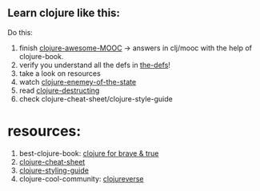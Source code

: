 ## Learn clojure like this:

Do this:
1. finish [clojure-awesome-MOOC](http://iloveponies.github.io/120-hour-epic-sax-marathon/index.html) -> answers in clj/mooc
with the help of clojure-book.
2. verify you understand all the defs in [the-defs](https://github.com/akotek/learning/blob/master/clj/defs.md)!
3. take a look on resources 
4. watch [clojure-enemey-of-the-state](https://youtu.be/qe60zwUAOqE)
5. read [clojure-destructing](https://gist.github.com/john2x/e1dca953548bfdfb9844)
6. check clojure-cheat-sheet/clojure-style-guide


# resources:
1. best-clojure-book: [clojure for brave & true](https://www.braveclojure.com/clojure-for-the-brave-and-true/)
2. [clojure-cheat-sheet](https://clojure.org/api/cheatsheet)
3. [clojure-styling-guide](https://guide.clojure.style/)
4. clojure-cool-community: [clojureverse](https://clojureverse.org/)
